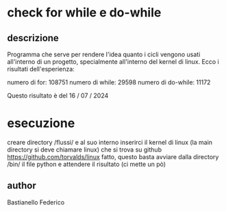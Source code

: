 # check for while e do-while

## descrizione

Programma che serve per rendere l'idea quanto i cicli vengono usati all'interno di un progetto,
specialmente all'interno del kernel di linux.
Ecco i risultati dell'esperienza:

numero di for: 108751
numero di while: 29598
numero di do-while: 11172

Questo risultato è del 16 / 07 / 2024

# esecuzione
creare directory /flussi/ e al suo interno inserirci il kernel di linux (la main directory si deve chiamare linux) che si trova su github https://github.com/torvalds/linux
fatto, questo basta avviare dalla directory /bin/ il file python e attendere il risultato (ci mette un pò)

## author

Bastianello Federico
